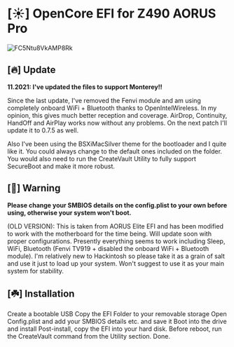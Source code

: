 # [☀️] OpenCore EFI for Z490 AORUS Pro


![FC5Ntu8VkAMP8Rk](https://user-images.githubusercontent.com/9656361/140409328-7013ee8b-adf0-476d-8db7-5b46ff1ccae1.jpeg)



## [🔥] Update

**11.2021: I've updated the files to support Monterey!!**

Since the last update, I've removed the Fenvi module and am using completely onboard WiFi + Bluetooth thanks to OpenIntelWireless. In my opinion, this gives much better reception and coverage. AirDrop, Continuity, HandOff and AirPlay works now without any problems. On the next patch I'll update it to 0.7.5 as well.

Also I've been using the BSXiMacSilver theme for the bootloader and I quite like it. You could always change to the default ones included on the folder.
You would also need to run the CreateVault Utility to fully support SecureBoot and make it more robust.

## [🚨] Warning

**Please change your SMBIOS details on the config.plist to your own before using, otherwise your system won't boot.**

(OLD VERSION):
This is taken from AORUS Elite EFI and has been modified to work with the motherboard for the time being. Will update soon with proper configurations. Presently everything seems to work including Sleep, WiFi, Bluetooth (Fenvi TV919 + disabled the onboard WiFi + Bluetooth module). I'm relatively new to Hackintosh so please take it as a grain of salt and use it just to load up your system. Won't suggest to use it as your main system for stability.


## [☘️] Installation

Create a bootable USB
Copy the EFI Folder to your removable storage
Open Config.plist and add your SMBIOS details etc. and save it
Boot into the drive and install
Post-install, copy the EFI into your hard disk.
Before reboot, run the CreateVault command from the Utility section.
Done.
